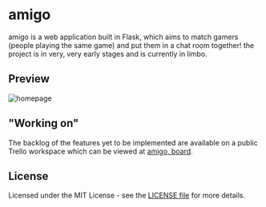 # amigo

amigo is a web application built in Flask, which aims to match gamers (people playing the same game) and put them in a chat room together! the project is in very, very early stages and is currently in limbo.

## Preview

![homepage](https://i.imgur.com/1xdbGUM.jpeg)

## "Working on"

The backlog of the features yet to be implemented are available on a public Trello workspace which can be viewed at [amigo, board](https://trello.com/b/QEg9okvx/amigo-board).

## License

Licensed under the MIT License - see the [LICENSE file](https://github.com/k9mil/amigo/blob/master/LICENSE) for more details.

